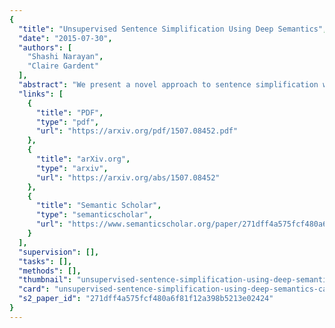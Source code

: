 ```yaml
---
{
  "title": "Unsupervised Sentence Simplification Using Deep Semantics",
  "date": "2015-07-30",
  "authors": [
    "Shashi Narayan",
    "Claire Gardent"
  ],
  "abstract": "We present a novel approach to sentence simplification which departs from previous work in two main ways. First, it requires neither hand written rules nor a training corpus of aligned standard and simplified sentences. Second, sentence splitting operates on deep semantic structure. We show (i) that the unsupervised framework we propose is competitive with four state-of-the-art supervised systems and (ii) that our semantic based approach allows for a principled and effective handling of sentence splitting.",
  "links": [
    {
      "title": "PDF",
      "type": "pdf",
      "url": "https://arxiv.org/pdf/1507.08452.pdf"
    },
    {
      "title": "arXiv.org",
      "type": "arxiv",
      "url": "https://arxiv.org/abs/1507.08452"
    },
    {
      "title": "Semantic Scholar",
      "type": "semanticscholar",
      "url": "https://www.semanticscholar.org/paper/271dff4a575fcf480a6f81f12a398b5213e02424"
    }
  ],
  "supervision": [],
  "tasks": [],
  "methods": [],
  "thumbnail": "unsupervised-sentence-simplification-using-deep-semantics-thumb.jpg",
  "card": "unsupervised-sentence-simplification-using-deep-semantics-card.jpg",
  "s2_paper_id": "271dff4a575fcf480a6f81f12a398b5213e02424"
}
---
```


